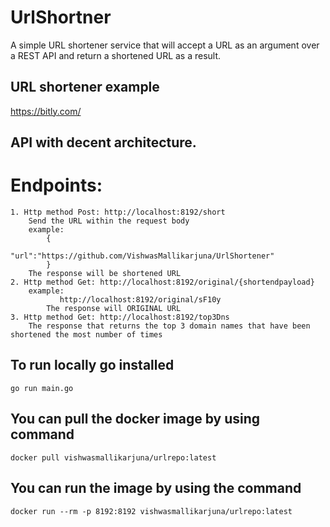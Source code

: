 # UrlShortner
A simple URL shortener service that will accept a URL as an argument over a REST API and return a shortened URL as a result.

## URL shortener example 
https://bitly.com/
## API with decent architecture.
 
 # Endpoints:
    1. Http method Post: http://localhost:8192/short
        Send the URL within the request body 
        example:
            {
	            "url":"https://github.com/VishwasMallikarjuna/UrlShortener"
            }
        The response will be shortened URL
    2. Http method Get: http://localhost:8192/original/{shortendpayload}
        example:
               http://localhost:8192/original/sF10y
            The response will ORIGINAL URL
    3. Http method Get: http://localhost:8192/top3Dns
        The response that returns the top 3 domain names that have been shortened the most number of times

## To run locally go installed
	go run main.go

## You can pull the docker image by using command
    docker pull vishwasmallikarjuna/urlrepo:latest

## You can run the image by using the command
    docker run --rm -p 8192:8192 vishwasmallikarjuna/urlrepo:latest
